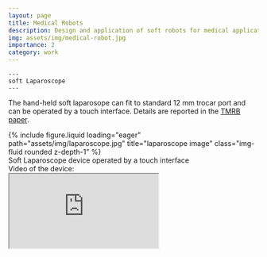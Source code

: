 ```yaml
---
layout: page
title: Medical Robots
description: Design and application of soft robots for medical applications
img: assets/img/medical-robot.jpg
importance: 2
category: work
---
```


    ---
    soft Laparoscope
    ---
The hand-held soft laparosope can fit to standard 12 mm trocar port and can be operated by a touch interface. Details are reported in the [TMRB paper](/assets/pdf/Shi_TMRB_2024.pdf).
<div class="row">
    <div class="col-sm mt-3 mt-md-0">
        {% include figure.liquid loading="eager" path="assets/img/laparoscope.jpg" title="laparoscope image" class="img-fluid rounded z-depth-1" %}
    </div>
</div>
<div class="caption">
    Soft Laparoscope device operated by a touch interface
</div>
Video of the device: 
<div class="embed-responsive embed-responsive-16by9">
  <iframe class="embed-responsive-item" src="https://www.youtube.com//embed/hYeNnAxgLZA" allowfullscreen></iframe>
</div>
